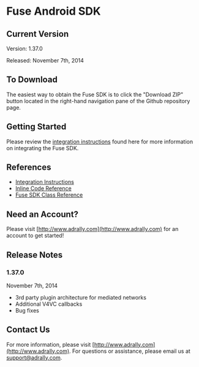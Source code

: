 # Fuse Android SDK

## Current Version

Version: 1.37.0

Released: November 7th, 2014

## To Download
The easiest way to obtain the Fuse SDK is to click the "Download ZIP" button located in the right-hand navigation pane of the Github repository page.

## Getting Started

Please review the [integration instructions](http://wiki.adrally.com/index.php/Android) found here for more information on integrating the Fuse SDK.

## References

* [Integration Instructions](http://wiki.adrally.com/index.php/Android)
* [Inline Code Reference](http://fusepowered.github.io/FuseSDKAndroid/)
* [Fuse SDK Class Reference](http://fusepowered.github.io/FuseSDKAndroid/docs/classcom_1_1fusepowered_1_1fuseapi_1_1_fuse_a_p_i.html)

## Need an Account?
Please visit [http://www.adrally.com](http://www.adrally.com) for an account to get started!

## Release Notes

### 1.37.0
November 7th, 2014
* 3rd party plugin architecture for mediated networks
* Additional V4VC callbacks
* Bug fixes

## Contact Us
For more information, please visit [http://www.adrally.com](http://www.adrally.com). For questions or assistance, please email us at [support@adrally.com](mailto:support@adrally.com).
